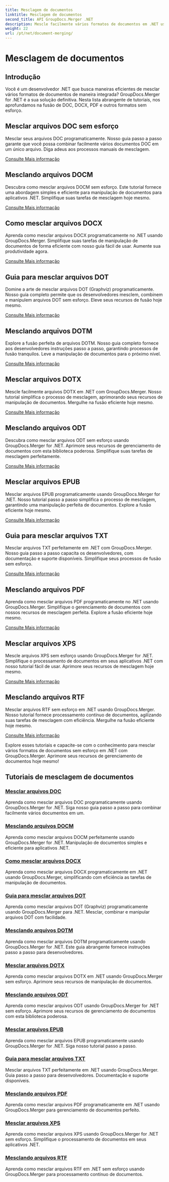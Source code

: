 ```yaml
---
title: Mesclagem de documentos
linktitle: Mesclagem de documentos
second_title: API GroupDocs.Merger .NET
description: Mescle facilmente vários formatos de documentos em .NET usando GroupDocs.Merger. Combine perfeitamente DOC, DOCX, PDF e muito mais. Aprimore seu gerenciamento de documentos hoje!
weight: 22
url: /pt/net/document-merging/
---
```


# Mesclagem de documentos

## Introdução

Você é um desenvolvedor .NET que busca maneiras eficientes de mesclar vários formatos de documentos de maneira integrada? GroupDocs.Merger for .NET é a sua solução definitiva. Nesta lista abrangente de tutoriais, nos aprofundamos na fusão de DOC, DOCX, PDF e outros formatos sem esforço.

## Mesclar arquivos DOC sem esforço

Mesclar seus arquivos DOC programaticamente. Nosso guia passo a passo garante que você possa combinar facilmente vários documentos DOC em um único arquivo. Diga adeus aos processos manuais de mesclagem.

[Consulte Mais informação](./merge-doc-files/)

## Mesclando arquivos DOCM

Descubra como mesclar arquivos DOCM sem esforço. Este tutorial fornece uma abordagem simples e eficiente para manipulação de documentos para aplicativos .NET. Simplifique suas tarefas de mesclagem hoje mesmo.

[Consulte Mais informação](./merging-docm-files/)

## Como mesclar arquivos DOCX

Aprenda como mesclar arquivos DOCX programaticamente no .NET usando GroupDocs.Merger. Simplifique suas tarefas de manipulação de documentos de forma eficiente com nosso guia fácil de usar. Aumente sua produtividade agora.

[Consulte Mais informação](./how-to-merge-docx-files/)

## Guia para mesclar arquivos DOT

Domine a arte de mesclar arquivos DOT (Graphviz) programaticamente. Nosso guia completo permite que os desenvolvedores mesclem, combinem e manipulem arquivos DOT sem esforço. Eleve seus recursos de fusão hoje mesmo.

[Consulte Mais informação](./guide-merging-dot-files/)

## Mesclando arquivos DOTM

Explore a fusão perfeita de arquivos DOTM. Nosso guia completo fornece aos desenvolvedores instruções passo a passo, garantindo processos de fusão tranquilos. Leve a manipulação de documentos para o próximo nível.

[Consulte Mais informação](./merging-dotm-files/)

## Mesclar arquivos DOTX

Mescle facilmente arquivos DOTX em .NET com GroupDocs.Merger. Nosso tutorial simplifica o processo de mesclagem, aprimorando seus recursos de manipulação de documentos. Mergulhe na fusão eficiente hoje mesmo.

[Consulte Mais informação](./merge-dotx-files/)

## Mesclando arquivos ODT

Descubra como mesclar arquivos ODT sem esforço usando GroupDocs.Merger for .NET. Aprimore seus recursos de gerenciamento de documentos com esta biblioteca poderosa. Simplifique suas tarefas de mesclagem perfeitamente.

[Consulte Mais informação](./merging-odt-files/)

## Mesclar arquivos EPUB

Mesclar arquivos EPUB programaticamente usando GroupDocs.Merger for .NET. Nosso tutorial passo a passo simplifica o processo de mesclagem, garantindo uma manipulação perfeita de documentos. Explore a fusão eficiente hoje mesmo.

[Consulte Mais informação](./merge-epub-files/)

## Guia para mesclar arquivos TXT

Mesclar arquivos TXT perfeitamente em .NET com GroupDocs.Merger. Nosso guia passo a passo capacita os desenvolvedores, com documentação e suporte disponíveis. Simplifique seus processos de fusão sem esforço.

[Consulte Mais informação](./guide-merging-txt-files/)

## Mesclando arquivos PDF

Aprenda como mesclar arquivos PDF programaticamente no .NET usando GroupDocs.Merger. Simplifique o gerenciamento de documentos com nossos recursos de mesclagem perfeita. Explore a fusão eficiente hoje mesmo.

[Consulte Mais informação](./merging-pdf-files/)

## Mesclar arquivos XPS

Mescle arquivos XPS sem esforço usando GroupDocs.Merger for .NET. Simplifique o processamento de documentos em seus aplicativos .NET com nosso tutorial fácil de usar. Aprimore seus recursos de mesclagem hoje mesmo.

[Consulte Mais informação](./merge-xps-files/)

## Mesclando arquivos RTF

Mesclar arquivos RTF sem esforço em .NET usando GroupDocs.Merger. Nosso tutorial fornece processamento contínuo de documentos, agilizando suas tarefas de mesclagem com eficiência. Mergulhe na fusão eficiente hoje mesmo.

[Consulte Mais informação](./merging-rtf-files/)

Explore esses tutoriais e capacite-se com o conhecimento para mesclar vários formatos de documentos sem esforço em .NET com GroupDocs.Merger. Aprimore seus recursos de gerenciamento de documentos hoje mesmo!
## Tutoriais de mesclagem de documentos
### [Mesclar arquivos DOC](./merge-doc-files/)
Aprenda como mesclar arquivos DOC programaticamente usando GroupDocs.Merger for .NET. Siga nosso guia passo a passo para combinar facilmente vários documentos em um.
### [Mesclando arquivos DOCM](./merging-docm-files/)
Aprenda como mesclar arquivos DOCM perfeitamente usando GroupDocs.Merger for .NET. Manipulação de documentos simples e eficiente para aplicativos .NET.
### [Como mesclar arquivos DOCX](./how-to-merge-docx-files/)
Aprenda como mesclar arquivos DOCX programaticamente em .NET usando GroupDocs.Merger, simplificando com eficiência as tarefas de manipulação de documentos.
### [Guia para mesclar arquivos DOT](./guide-merging-dot-files/)
Aprenda como mesclar arquivos DOT (Graphviz) programaticamente usando GroupDocs.Merger para .NET. Mesclar, combinar e manipular arquivos DOT com facilidade.
### [Mesclando arquivos DOTM](./merging-dotm-files/)
Aprenda como mesclar arquivos DOTM programaticamente usando GroupDocs.Merger for .NET. Este guia abrangente fornece instruções passo a passo para desenvolvedores.
### [Mesclar arquivos DOTX](./merge-dotx-files/)
Aprenda como mesclar arquivos DOTX em .NET usando GroupDocs.Merger sem esforço. Aprimore seus recursos de manipulação de documentos.
### [Mesclando arquivos ODT](./merging-odt-files/)
Aprenda como mesclar arquivos ODT usando GroupDocs.Merger for .NET sem esforço. Aprimore seus recursos de gerenciamento de documentos com esta biblioteca poderosa.
### [Mesclar arquivos EPUB](./merge-epub-files/)
Aprenda como mesclar arquivos EPUB programaticamente usando GroupDocs.Merger for .NET. Siga nosso tutorial passo a passo.
### [Guia para mesclar arquivos TXT](./guide-merging-txt-files/)
Mesclar arquivos TXT perfeitamente em .NET usando GroupDocs.Merger. Guia passo a passo para desenvolvedores. Documentação e suporte disponíveis.
### [Mesclando arquivos PDF](./merging-pdf-files/)
Aprenda como mesclar arquivos PDF programaticamente em .NET usando GroupDocs.Merger para gerenciamento de documentos perfeito.
### [Mesclar arquivos XPS](./merge-xps-files/)
Aprenda como mesclar arquivos XPS usando GroupDocs.Merger for .NET sem esforço. Simplifique o processamento de documentos em seus aplicativos .NET.
### [Mesclando arquivos RTF](./merging-rtf-files/)
Aprenda como mesclar arquivos RTF em .NET sem esforço usando GroupDocs.Merger para processamento contínuo de documentos.